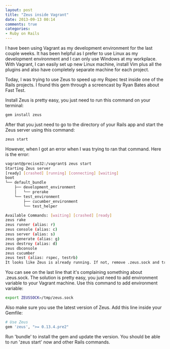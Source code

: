 ```yaml
---
layout: post
title: "Zeus inside Vagrant"
date: 2013-09-13 00:14
comments: true
categories: 
- Ruby on Rails
---
```


I have been using Vagrant as my development environment for the last couple weeks. It has been helpful as I prefer to use Linux as my development environment and I can only use Windows at my workplace. With Vagrant, I can easily set up new Linux machine, install Vim plus all the plugins and also have completely separate machine for each project. 

Today, I was trying to use Zeus to speed up my Rspec test inside one of the Rails projects. I found this gem through a screencast by Ryan Bates about Fast Test. 

Install Zeus is pretty easy, you just need to run this command on your terminal:

``` bash 
gem install zeus
```

After that you just need to go to the directory of your Rails app and start the Zeus server using this command:

``` bash
zeus start
```

However, when I got an error when I was trying to ran that command. Here is the error:

``` bash
vagrant@precise32:/vagrant$ zeus start
Starting Zeus server
[ready] [crashed] [running] [connecting] [waiting]
boot
└── default_bundle
    ├── development_environment
    │   └── prerake
    └── test_environment
        ├── cucumber_environment
        └── test_helper

Available Commands: [waiting] [crashed] [ready]
zeus rake
zeus runner (alias: r)
zeus console (alias: c)
zeus server (alias: s)
zeus generate (alias: g)
zeus destroy (alias: d)
zeus dbconsole
zeus cucumber
zeus test (alias: rspec, testrb)
It looks like Zeus is already running. If not, remove .zeus.sock and try again.
```

You can see on the last line that it's complaining something about .zeus.sock. The solution is pretty easy, you just need to add environment variable to your Vagrant machine. Use this command to add environment variable:

``` bash
export ZEUSSOCK=/tmp/zeus.sock
```

Also make sure you use the latest version of Zeus. Add this line inside your Gemfile:

``` ruby
# Use Zeus
gem 'zeus', ">= 0.13.4.pre2"
```

Run 'bundle' to install the gem and update the version. You should be able to run 'zeus start' now and other Rails commands.
